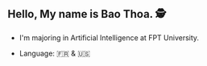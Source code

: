 ## Hello, My name is Bao Thoa. 🕵️
  * I'm majoring in Artificial Intelligence at FPT University.
  
  * Language:
    :fr: & :us:
